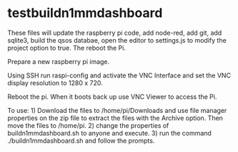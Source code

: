 # testbuildn1mmdashboard

These files will update the raspberry pi code, add node-red, add git, add sqlite3, build the qsos databae, 
open the editor to settings.js to modify the project option to true. The reboot the Pi.

Prepare a new raspberry pi image.

Using SSH run raspi-config and activate the VNC Interface and set the VNC display resolution to 1280 x 720.

Reboot the pi. When it boots back up use VNC Viewer to access the Pi.

To use:
    1) Download the files to /home/pi/Downloads and use file manager properties on the zip file to extract the files with the Archive option. 
       Then move the files to /home/pi. 
    2) change the properties of buildn1mmdashboard.sh to anyone and execute.
    3) run the command ./buildn1mmdashboard.sh and follow the prompts.
